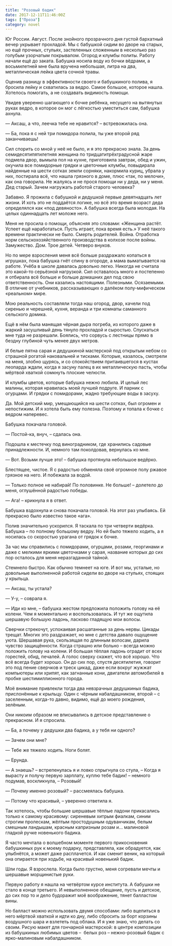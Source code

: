 ```yaml
---
title: "Розовый бадик"
date: 2017-12-11T11:46:00Z
tags: ["Проза"]
category: novel
---
```


Юг России. Август. После знойного прозрачного дня густой бархатный вечер укрывает прохладой. Мы с бабушкой сидим во дворе на старых, но ещё прочных, стульях, застеленных сложенным в несколько раз голубым узорчатым покрывалом. Огород и клумбы политы. Работу начали ещё до заката. Бабушка носила воду из бочки вёдрами, а восьмилетней мне была вручена небольшая, литра на два, металлическая лейка цвета сочной травы.

Оценив разницу в эффективности своего и бабушкиного полива, я бросила лейку и схватилась за ведро. Самое большое, которое нашла. Хотелось помогать, а не создавать видимость помощи.

Увидев уверенно шагающего к бочке ребёнка, несущего на вытянутых руках ведро, в которое он мог с лёгкостью уместиться сам, бабушка ахнула.

— Аксаш, а что, леечка тебе не нравится? – встревожилась она.

— Ба, пока я с ней три помидора полила, ты уже второй ряд заканчиваешь!

Сил спорить со мной у неё не было, и я это прекрасно знала. За день семидесятипятилетняя женщина по тридцатитрёхградусной жаре подмела двор, вымыла пол на кухне, приготовила завтрак, обед и ужин, окучила все помидорные грядки и цветочные клумбы, повыдирала найденные на шести сотках земли сорняки, накормила куриц, убрала у них, постирала всё, что нашла грязного в доме, плюс «так, по мелочи», как она говорила. Не жалуясь и не прося помощи ни у деда, ни у меня. Дед старый. Зачем нагружать работой старого человека?

Забавно. Я прожила с бабушкой и дедушкой первые девятнадцать лет жизни. И хоть это не поддаётся логике, но всё это время возраст деда определялся как «под девяносто». А бабушка всегда была молодая. На целых одиннадцать лет моложе него.

Меня не просила о помощи, объясняя это словами: «Женщина растёт. Успеет ещё наработаться. Пусть играет, пока время есть.» У неё такого времени практически не было. Смерть родителей. Война. Отработка норм сельскохозяйственного производства в колхозе после войны. Замужество. Дом. Трое детей. Четверо внуков.

Но по мере взросления меня всё больше раздражало копаться в игрушках, пока бабушка гнёт спину в огороде, а мама выматывается на работе. Учёба в школе давалась довольно легко. Никогда не считала это какой-то серьёзной нагрузкой. Сил оставалось много и постепенно я отбирала всё больше и больше домашних дел под свою ответственность. Они казались настоящими. Полезными. Осязаемыми. В отличие от учебников, рассказывающих о далёком полу-мифическом «реальном» мире.

Мою реальность составляли тогда наш огород, двор, качели под сиренью и черешней, кухня, веранда и три комнаты саманного сельского домика.

Ещё в нём была манящая чёрная дыра погреба, из которого даже в жаркий засушливый день тянуло прохладой и сыростью. Спускаться мне туда не разрешали. Боялись, что сорвусь с лестницы прямо в бездну глубиной чуть менее двух метров.

И белые пятна сарая и дедушкиной мастерской под открытым небом со страшной рогатой наковальней и тисками. Которые, казалось, смотрели на меня, злобно щурясь, и со спокойствием притаившегося в кустах леопарда ждали, когда я засуну палец в их металлическую пасть, чтобы мёртвой хваткой сомкнуть плоские челюсти.

И клумбы цветов, которые бабушка нежно любила. И целый лес малины, которая нравилась моей лучшей подруге. И парник с огурцами. И грядки с помидорами, жадно требующие воды в засуху.

Да. Мой детский мир, умещающийся на шести сотках, был огромен и непостижим. И я хотела быть ему полезна. Поэтому и топала к бочке с ведром наперевес.

Бабушка покачала головой.

— Постой-ка, внуч, – сдалась она.

Подошла к местечку под виноградником, где хранились садовые принадлежности. И, немного там поколдовав, вернулась ко мне.

— Вот. Возьми лучше это! – бабушка протянула небольшое ведёрко.

Блестящее, чистое. Я с радостью обменяла своё огромное полу ржавое грязное на него. И побежала за водой.

— Только полное не набирай! По половинке. Не больше! – долетело до меня, оглушённой радостью победы.

— Ага! – крикнула я в ответ.

Бабушка вздохнула и снова покачала головой. На этот раз улыбаясь. Ей прекрасно было известно такое «ага».

Полив значительно ускорился. Я таскала по три четверти ведёрка. Бабушка – по полному большому ведру. Но ей было тяжело ходить, а я носилась со скоростью урагана от грядок к бочке.

За час мы справились с помидорами, огурцами, розами, георгинами и даже с мелкими яркими цветочками у сарая, название которых до сих пор осталось для меня неразгаданной тайной.

Стемнело быстро. Как обычно темнеет на юге. И вот мы, усталые, но довольные выполненной работой сидели во дворе на стульях, стоящих у крыльца.

— Аксаш, ты устала?

— У-у, – соврала я.

— Иди ко мне, – бабушка жестом предложила положить голову на её колени. Чем я моментально и воспользовалась. И тут же ощутила шершавую большую ладонь, ласково гладящую мои волосы.

Сверчки стрекочут, успокаивая расшатанные за день нервы. Цикады трещат. Многих это раздражает, но мне с детства давало ощущение уюта. Шершавая рука, скользящая по длинным волосам, дарила чувство защищённости. Когда страшно или больно – всегда можно положить голову на колени. И большая тёплая ладонь оградит от всех горестей, обид, печалей. А голос сверху скажет, что всё хорошо. Что всё всегда будет хорошо. Он до сих пор, спустя десятилетия, говорит это под пение сверчков и треск цикад, даже если вокруг жужжат компьютеры или хрипят, как загнанные кони, двигатели автомобилей в пробке шестимиллионного города.

Моё внимание привлекли тогда два невзрачных дедушкиных бадика, прислонённые к крыльцу. Один с чёрным набалдашником, второй – с заселенным, когда-то давно, видимо, ещё до моего рождения, зелёным.

Они никоим образом не вписывались в детское представление о прекрасном. И я спросила.

— Ба, а почему у дедушки два бадика, а у тебя ни одного?

— Зачем они мне?

— Тебе же тяжело ходить. Ноги болят.

— Ерунда.

— А знаешь? – встрепенулась я и ловко спрыгнула со стула, – Когда я вырасту и получу первую зарплату, куплю тебе бадик! – немного подумав, воскликнула, – Розовый!

— Почему именно розовый? – рассмеялась бабушка.

— Потому что красивый, – уверенно ответила я.

Так хотелось, чтобы большие шершавые тёплые ладони прикасались только к самому красивому: сиреневым хитрым фиалкам, синим строгим пролескам, жёлтым простодушным одуванчикам, белым смешным ландышам, красным капризным розам и… малиновой гладкой ручке новенького бадика.

Я часто мечтала о волшебном моменте первого прикосновения бабушкиных рук к моему подарку, представляла, как обрадуется, как улыбнётся, а может даже расплачется. И как сменит веник, на который она опирается при ходьбе, на красивый новенький бадик.

Шли годы. Я взрослела. Когда было грустно, меня согревали мечты и шершавые морщинистые руки.

Первую работу я нашла на четвёртом курсе института. А бабушки не стало в конце третьего. И невыполненное обещание, пусть и детское, до сих пор то и дело будоражит моё воображение, тянет балластом вины.

Но балласт можно использовать двумя способами: либо вцепиться в него мёртвой хваткой и идти ко дну, либо сбросить за борт корзины воздушного шара и взлететь под облака. И я уже знаю, что делать со своим. Рисую макет для гончарной мастерской: в центре композиции из бабушкиных любимых цветов –  белых роз – нежно-розовый бадик с ярко-малиновым набалдашником. 


